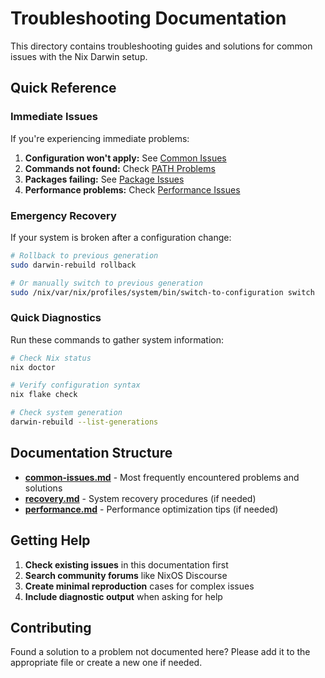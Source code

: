 # Troubleshooting Documentation

This directory contains troubleshooting guides and solutions for common issues with the Nix Darwin setup.

## Quick Reference

### Immediate Issues

If you're experiencing immediate problems:

1. **Configuration won't apply:** See [Common Issues](./common-issues.md#darwin-rebuild-fails)
2. **Commands not found:** Check [PATH Problems](./common-issues.md#path-problems)
3. **Packages failing:** See [Package Issues](./common-issues.md#package-issues)
4. **Performance problems:** Check [Performance Issues](./common-issues.md#performance-issues)

### Emergency Recovery

If your system is broken after a configuration change:

```bash
# Rollback to previous generation
sudo darwin-rebuild rollback

# Or manually switch to previous generation
sudo /nix/var/nix/profiles/system/bin/switch-to-configuration switch
```

### Quick Diagnostics

Run these commands to gather system information:

```bash
# Check Nix status
nix doctor

# Verify configuration syntax
nix flake check

# Check system generation
darwin-rebuild --list-generations
```

## Documentation Structure

- **[common-issues.md](./common-issues.md)** - Most frequently encountered problems and solutions
- **[recovery.md](./recovery.md)** - System recovery procedures (if needed)
- **[performance.md](./performance.md)** - Performance optimization tips (if needed)

## Getting Help

1. **Check existing issues** in this documentation first
2. **Search community forums** like NixOS Discourse
3. **Create minimal reproduction** cases for complex issues
4. **Include diagnostic output** when asking for help

## Contributing

Found a solution to a problem not documented here? Please add it to the appropriate file or create a new one if needed.